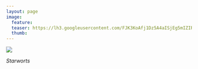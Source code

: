 ```yaml
---
layout: page
image:
  feature:
  teaser: https://lh3.googleusercontent.com/FJK3KoAfj1Dz5A4aISjEg5mIZIRVcXUXIPyY6I8mJmU=w245
  thumb:
---
```


[![](https://lh3.googleusercontent.com/qhhJ4T0r6fnntr6xtdiNbgQRqViyI5xnJ13jtaeEzQ8=w800)](https://lh3.googleusercontent.com/qhhJ4T0r6fnntr6xtdiNbgQRqViyI5xnJ13jtaeEzQ8=s0)

*Starworts*
